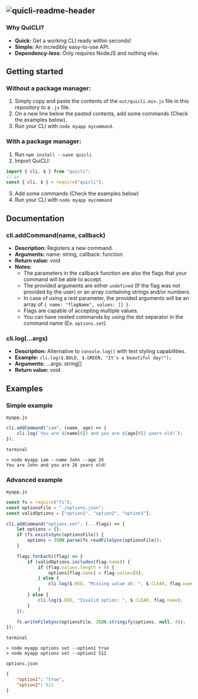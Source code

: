 ![quicli-readme-header](https://user-images.githubusercontent.com/21268739/110963507-6df10100-8352-11eb-8a66-b3370fc9ef07.png)
---
### Why QuiCLI?

 * **Quick:** Get a working CLI ready within seconds!
 * **Simple:** An incredibly easy-to-use API.
 * **Dependency-less:** Only requires NodeJS and nothing else.

## Getting started

### Without a package manager:
1. Simply copy and paste the contents of the `out/quicli.min.js` file in this repository to a `.js` file.
2. On a new line below the pasted contents, add some commands (Check the examples below).
3. Run your CLI with `node myapp mycommand`.

### With a package manager:
1. Run `npm install --save quicli`
2. Import QuiCLI:
```js
import { cli, $ } from "quicli";
// or
const { cli, $ } = require("quicli");
```
3. Add some commands (Check the examples below)
4. Run your CLI with `node myapp mycommand`

## Documentation

### cli.addCommand(name, callback)
* **Description:** Registers a new command.
* **Arguments:** name: string, callback: function
* **Return value:** void
* **Notes:**
   * The parameters in the callback function are also the flags that your command will be able to accept.
   * The provided arguments are either `undefined` (If the flag was not provided by the user) or an array containing strings and/or numbers.
   * In case of using a rest parameter, the provided arguments will be an array of `{ name: "flagName", values: [] }`. 
   * Flags are capable of accepting multiple values.
   * You can have nested commands by using the dot separator in the command name (Ex. `options.set`)

### cli.log(...args)
* **Description:** Alternative to `console.log()` with text styling capabilities.
* **Example:** `cli.log($.BOLD, $.GREEN, "It's a beautiful day!");`
* **Arguments:** ...args: string[]
* **Return value:** void

## Examples

### Simple example
`myapp.js`
```js
cli.addCommand("iam", (name, age) => {
    cli.log(`You are ${name[0]} and you are ${age[0]} years old!`);
});
```
`terminal`
```shell
> node myapp iam --name John --age 26
You are John and you are 26 years old!
```
### Advanced example
`myapp.js`
```js
const fs = require("fs");
const optionsFile = "./options.json";
const validOptions = ["option1", "option2", "option3"];

cli.addCommand("options.set", (...flags) => {
    let options = {};
    if (fs.existsSync(optionsFile)) {
        options = JSON.parse(fs.readFileSync(optionsFile));
    }

    flags.forEach((flag) => {
        if (validOptions.includes(flag.name)) {
            if (flag.values.length > 0) {
                options[flag.name] = flag.values[0];
            } else {
                cli.log($.RED, "Missing value at: ", $.CLEAR, flag.name);
            }
        } else {
            cli.log($.RED, "Invalid option: ", $.CLEAR, flag.name);
        }
    });

    fs.writeFileSync(optionsFile, JSON.stringify(options, null, 4));
});
```
`terminal`
```shell
> node myapp options set --option1 true
> node myapp options set --option2 512
```
`options.json`
```json
{
    "option1": "true",
    "option2": 512
}
```